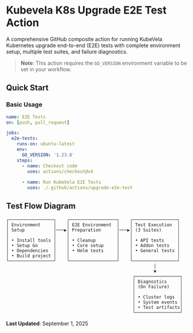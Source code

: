 # Kubevela K8s Upgrade E2E Test Action

A comprehensive GitHub composite action for running KubeVela Kubernetes upgrade end-to-end (E2E) tests with complete environment setup, multiple test suites, and failure diagnostics.


> **Note**: This action requires the `GO_VERSION` environment variable to be set in your workflow.

## Quick Start

### Basic Usage

```yaml
name: E2E Tests
on: [push, pull_request]

jobs:
  e2e-tests:
    runs-on: ubuntu-latest
    env:
      GO_VERSION: '1.23.8'
    steps:
      - name: Checkout code
        uses: actions/checkout@v4
        
      - name: Run KubeVela E2E Tests
        uses: ./.github/actions/upgrade-e2e-test
```

## Test Flow Diagram

```
┌─────────────────┐    ┌──────────────────┐    ┌─────────────────┐
│ Environment     │    │ E2E Environment  │    │ Test Execution  │
│ Setup           │───▶│ Preparation      │───▶│ (3 Suites)      │
│                 │    │                  │    │                 │
│ • Install tools │    │ • Cleanup        │    │ • API tests     │
│ • Setup Go      │    │ • Core setup     │    │ • Addon tests   │
│ • Dependencies  │    │ • Helm tests     │    │ • General tests │
│ • Build project │    │                  │    │                 │
└─────────────────┘    └──────────────────┘    └─────────────────┘
                                                        │
                                                        ▼
                                                ┌─────────────────┐
                                                │ Diagnostics     │
                                                │ (On Failure)    │
                                                │                 │
                                                │ • Cluster logs  │
                                                │ • System events │
                                                │ • Test artifacts│
                                                └─────────────────┘
```

**Last Updated**: September 1, 2025